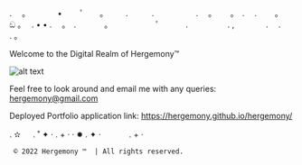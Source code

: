
. 　。　　　　•　 　ﾟ　　。
　　.　　　.　　　 　　.　
。　　 。　.
　.　　 。　 ඞ 。　 . •
• .　 。　.
　 　　。　　　　　　ﾟ　
　　.　　　　　.
,　　　　.　 .　　 . 。

Welcome to the Digital Realm of
Hergemony™️

![alt text](https://github.com/hergemony/?raw=true)


Feel free to look around and email me with any queries:
hergemony@gmail.com


Deployed Portfolio application link:
https://hergemony.github.io/hergemony/




.   ✫ 　 .  ˚  ✦  ·
 .  +  · ·
    ✹   .
✦  ·
 　　　 .  +  ·
     
     
     ©️ 2022 Hergemony ™️  | All rights reserved.
